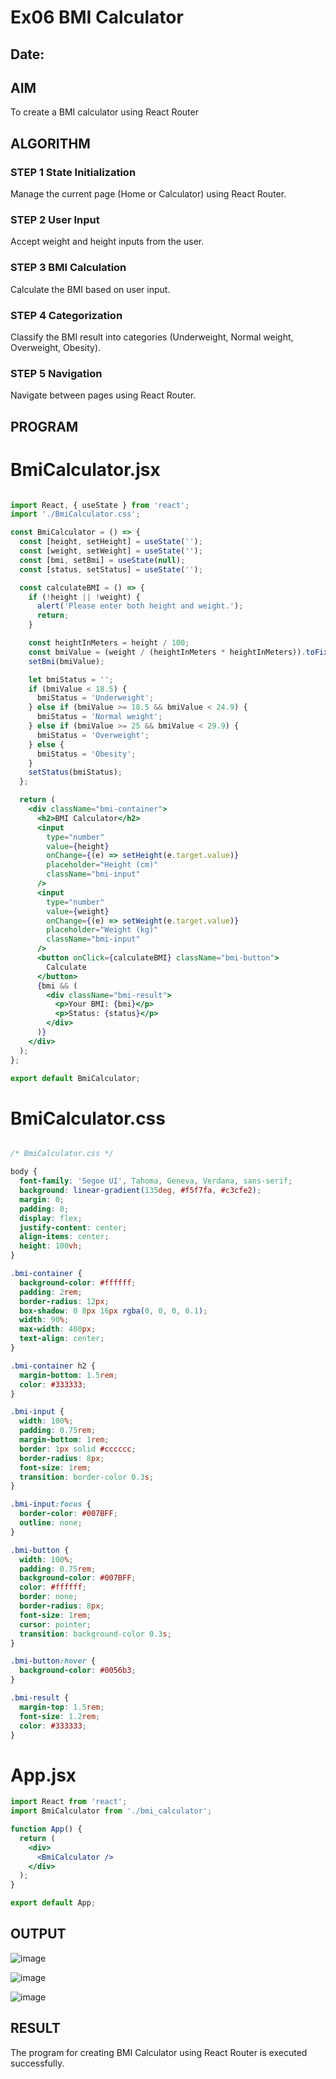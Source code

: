 # Ex06 BMI Calculator
## Date:

## AIM
To create a BMI calculator using React Router 

## ALGORITHM
### STEP 1 State Initialization
Manage the current page (Home or Calculator) using React Router.

### STEP 2 User Input
Accept weight and height inputs from the user.

### STEP 3 BMI Calculation
Calculate the BMI based on user input.

### STEP 4 Categorization
Classify the BMI result into categories (Underweight, Normal weight, Overweight, Obesity).

### STEP 5 Navigation
Navigate between pages using React Router.

## PROGRAM
# BmiCalculator.jsx
```jsx

import React, { useState } from 'react';
import './BmiCalculator.css';

const BmiCalculator = () => {
  const [height, setHeight] = useState('');
  const [weight, setWeight] = useState('');
  const [bmi, setBmi] = useState(null);
  const [status, setStatus] = useState('');

  const calculateBMI = () => {
    if (!height || !weight) {
      alert('Please enter both height and weight.');
      return;
    }

    const heightInMeters = height / 100;
    const bmiValue = (weight / (heightInMeters * heightInMeters)).toFixed(2);
    setBmi(bmiValue);

    let bmiStatus = '';
    if (bmiValue < 18.5) {
      bmiStatus = 'Underweight';
    } else if (bmiValue >= 18.5 && bmiValue < 24.9) {
      bmiStatus = 'Normal weight';
    } else if (bmiValue >= 25 && bmiValue < 29.9) {
      bmiStatus = 'Overweight';
    } else {
      bmiStatus = 'Obesity';
    }
    setStatus(bmiStatus);
  };

  return (
    <div className="bmi-container">
      <h2>BMI Calculator</h2>
      <input
        type="number"
        value={height}
        onChange={(e) => setHeight(e.target.value)}
        placeholder="Height (cm)"
        className="bmi-input"
      />
      <input
        type="number"
        value={weight}
        onChange={(e) => setWeight(e.target.value)}
        placeholder="Weight (kg)"
        className="bmi-input"
      />
      <button onClick={calculateBMI} className="bmi-button">
        Calculate
      </button>
      {bmi && (
        <div className="bmi-result">
          <p>Your BMI: {bmi}</p>
          <p>Status: {status}</p>
        </div>
      )}
    </div>
  );
};

export default BmiCalculator;


```
# BmiCalculator.css
```css

/* BmiCalculator.css */

body {
  font-family: 'Segoe UI', Tahoma, Geneva, Verdana, sans-serif;
  background: linear-gradient(135deg, #f5f7fa, #c3cfe2);
  margin: 0;
  padding: 0;
  display: flex;
  justify-content: center;
  align-items: center;
  height: 100vh;
}

.bmi-container {
  background-color: #ffffff;
  padding: 2rem;
  border-radius: 12px;
  box-shadow: 0 8px 16px rgba(0, 0, 0, 0.1);
  width: 90%;
  max-width: 400px;
  text-align: center;
}

.bmi-container h2 {
  margin-bottom: 1.5rem;
  color: #333333;
}

.bmi-input {
  width: 100%;
  padding: 0.75rem;
  margin-bottom: 1rem;
  border: 1px solid #cccccc;
  border-radius: 8px;
  font-size: 1rem;
  transition: border-color 0.3s;
}

.bmi-input:focus {
  border-color: #007BFF;
  outline: none;
}

.bmi-button {
  width: 100%;
  padding: 0.75rem;
  background-color: #007BFF;
  color: #ffffff;
  border: none;
  border-radius: 8px;
  font-size: 1rem;
  cursor: pointer;
  transition: background-color 0.3s;
}

.bmi-button:hover {
  background-color: #0056b3;
}

.bmi-result {
  margin-top: 1.5rem;
  font-size: 1.2rem;
  color: #333333;
}


```
# App.jsx
```jsx
import React from 'react';
import BmiCalculator from './bmi_calculator';

function App() {
  return (
    <div>
      <BmiCalculator />
    </div>
  );
}

export default App;

```

## OUTPUT

![image](https://github.com/user-attachments/assets/0a908f32-4a3e-48da-8cc5-66a650978e08)

![image](https://github.com/user-attachments/assets/66c472f9-298d-4010-b896-089f69c04050)

![image](https://github.com/user-attachments/assets/f8aa10c1-da7b-4792-af35-58b0d27ccf52)



## RESULT
The program for creating BMI Calculator using React Router is executed successfully.
